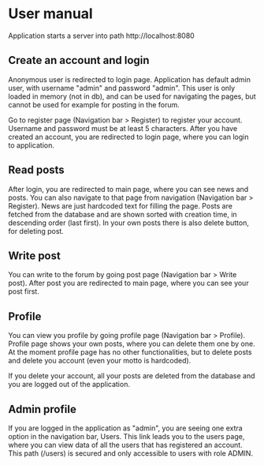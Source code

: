 # User manual

Application starts a server into path http://localhost:8080

## Create an account and login

Anonymous user is redirected to login page. Application has default admin user, with username "admin" and password "admin". This user is only loaded in memory (not in db), and can be used for navigating the pages, but cannot be used for example for posting in the forum.

Go to register page (Navigation bar > Register) to register your account. Username and password must be at least 5 characters. After you have created an account, you are redirected to login page, where you can login to application.

## Read posts

After login, you are redirected to main page, where you can see news and posts. You can also navigate to that page from navigation (Navigation bar > Register). News are just hardcoded text for filling the page. Posts are fetched from the database and are shown sorted with creation time, in descending order (last first). In your own posts there is also delete button, for deleting post.

## Write post

You can write to the forum by going post page (Navigation bar > Write post). After post you are redirected to main page, where you can see your post first.

## Profile

You can view you profile by going profile page (Navigation bar > Profile). Profile page shows your own posts, where you can delete them one by one. At the moment profile page has no other functionalities, but to delete posts and delete you account (even your motto is hardcoded).

If you delete your account, all your posts are deleted from the database and you are logged out of the application.

## Admin profile

If you are logged in the application as "admin", you are seeing one extra option in the navigation bar, Users. This link leads you to the users page, where you can view data of all the users that has registered an account. This path (/users) is secured and only accessible to users with role ADMIN.